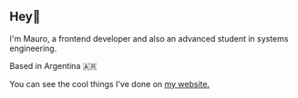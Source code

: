 ## Hey👋

<!--
**sosamauro/sosamauro** is a ✨ _special_ ✨ repository because its `README.md` (this file) appears on your GitHub profile.

Here are some ideas to get you started:

- 🔭 I’m currently working on ...
- 🌱 I’m currently learning ...
- 👯 I’m looking to collaborate on ...
- 🤔 I’m looking for help with ...
- 💬 Ask me about ...
- 📫 How to reach me: ...
- 😄 Pronouns: ...
- ⚡ Fun fact: ...
-->

I'm Mauro, a frontend developer and also an advanced student in systems engineering. 

Based in Argentina 🇦🇷

You can see the cool things I've done on [my website.](https://maurososa.ar)

